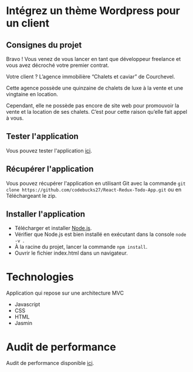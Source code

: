 # Intégrez un thème Wordpress pour un client

## Consignes du projet

Bravo ! Vous venez de vous lancer en tant que développeur freelance et vous avez décroché votre premier contrat.

Votre client ? L’agence immobilière “Chalets et caviar” de Courchevel.

Cette agence possède une quinzaine de chalets de luxe à la vente et une vingtaine en location.

Cependant, elle ne possède pas encore de site web pour promouvoir la vente et la location de ses chalets. C’est pour cette raison qu’elle fait appel à vous.

## Tester l'application
Vous pouvez tester l'application [ici](https://boris74000.github.io/OC-Projet-8-reprenez-et-ameliorez-un-projet-existant/ "").

## Récupérer l'application

Vous pouvez récupérer l'application en utilisant Git avec la commande ```git clone https://github.com/codebucks27/React-Redux-Todo-App.git```
ou en Téléchargeant le zip.

## Installer l'application

- Télécharger et installer [Node.js](https://nodejs.org/fr/download/ "download node.js").
- Vérifier que Node.js est bien installé en exécutant dans la console ```node -v ```.
- À la racine du projet, lancer la commande ``npm install``.
- Ouvrir le fichier index.html dans un navigateur.

# Technologies

Application qui repose sur une architecture MVC

- Javascript
- CSS
- HTML
- Jasmin

# Audit de performance
Audit de performance disponible [ici](https://github.com/Boris74000/OC-Projet-8-reprenez-et-ameliorez-un-projet-existant/blob/master/audit-todolistme/Audit%20de%20performance%20Todolistme.pdf "Audit de performance").
